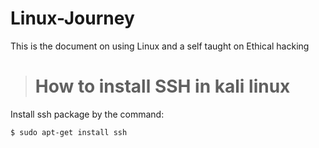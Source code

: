 # Linux-Journey
This is the document on using Linux and a self taught on Ethical hacking

># How to install SSH in kali linux

Install ssh package by the command:
```
$ sudo apt-get install ssh
```
